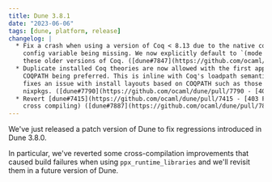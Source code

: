 ```yaml
---
title: Dune 3.8.1
date: "2023-06-06"
tags: [dune, platform, release]
changelog: |
  * Fix a crash when using a version of Coq < 8.13 due to the native compiler
    config variable being missing. We now explicitly default to `(mode vo)` for
    these older versions of Coq. ([dune#7847](https://github.com/ocaml/dune/pull/7847 - [403 Forbidden]), fixes [dune#7846](https://github.com/ocaml/dune/issues/7846 - [403 Forbidden]), @Alizter)
  * Duplicate installed Coq theories are now allowed with the first appearing in
    COQPATH being preferred. This is inline with Coq's loadpath semantics. This
    fixes an issue with install layouts based on COQPATH such as those found in
    nixpkgs. ([dune#7790](https://github.com/ocaml/dune/pull/7790 - [403 Forbidden]), @Alizter)
  * Revert [dune#7415](https://github.com/ocaml/dune/pull/7415 - [403 Forbidden]) and [dune#7450](https://github.com/ocaml/dune/pull/7450 - [403 Forbidden]) (Resolve `ppx_runtime_libraries` in the target context when
    cross compiling) ([dune#7887](https://github.com/ocaml/dune/pull/7887 - [403 Forbidden]), fixes [dune#7875](https://github.com/ocaml/dune/issues/7875 - [403 Forbidden]), @emillon)
---
```


We've just released a patch version of Dune to fix regressions introduced in Dune 3.8.0.

In particular, we've reverted some cross-compilation improvements that caused build failures when using `ppx_runtime_libraries` and we'll revisit them in a future version of Dune.
